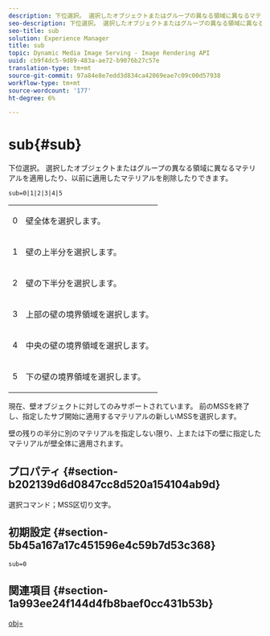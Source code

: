 ```yaml
---
description: 下位選択。 選択したオブジェクトまたはグループの異なる領域に異なるマテリアルを適用したり、以前に適用したマテリアルを削除したりできます。
seo-description: 下位選択。 選択したオブジェクトまたはグループの異なる領域に異なるマテリアルを適用したり、以前に適用したマテリアルを削除したりできます。
seo-title: sub
solution: Experience Manager
title: sub
topic: Dynamic Media Image Serving - Image Rendering API
uuid: cb9f4dc5-9d89-483a-ae72-b9076b27c57e
translation-type: tm+mt
source-git-commit: 97a84e8e7edd3d834ca42069eae7c09c00d57938
workflow-type: tm+mt
source-wordcount: '177'
ht-degree: 6%

---
```



# sub{#sub}

下位選択。 選択したオブジェクトまたはグループの異なる領域に異なるマテリアルを適用したり、以前に適用したマテリアルを削除したりできます。

`sub=0|1|2|3|4|5`

<table id="simpletable_F6BF91BD2C4B47BF8A28032E392D37F0"> 
 <tr class="strow"> 
  <td class="stentry"> <p>0 </p> </td> 
  <td class="stentry"> <p>壁全体を選択します。 </p> </td> 
 </tr> 
 <tr class="strow"> 
  <td class="stentry"> <p>1 </p> </td> 
  <td class="stentry"> <p>壁の上半分を選択します。 </p> </td> 
 </tr> 
 <tr class="strow"> 
  <td class="stentry"> <p>2 </p> </td> 
  <td class="stentry"> <p>壁の下半分を選択します。 </p> </td> 
 </tr> 
 <tr class="strow"> 
  <td class="stentry"> <p>3 </p> </td> 
  <td class="stentry"> <p>上部の壁の境界領域を選択します。 </p> </td> 
 </tr> 
 <tr class="strow"> 
  <td class="stentry"> <p>4 </p> </td> 
  <td class="stentry"> <p>中央の壁の境界領域を選択します。 </p> </td> 
 </tr> 
 <tr class="strow"> 
  <td class="stentry"> <p>5 </p> </td> 
  <td class="stentry"> <p>下の壁の境界領域を選択します。 </p> </td> 
 </tr> 
</table>

現在、壁オブジェクトに対してのみサポートされています。 前のMSSを終了し、指定したサブ開始に適用するマテリアルの新しいMSSを選択します。

壁の残りの半分に別のマテリアルを指定しない限り、上または下の壁に指定したマテリアルが壁全体に適用されます。

## プロパティ {#section-b202139d6d0847cc8d520a154104ab9d}

選択コマンド；MSS区切り文字。

## 初期設定 {#section-5b45a167a17c451596e4c59b7d53c368}

`sub=0`

## 関連項目 {#section-1a993ee24f144d4fb8baef0cc431b53b}

[obj=](../../../../../ir-api/http-protocol/image-rendering-api-ref/c-ir-http-protocol-ref/c-ir-http-protocol-command-reference/r-ir-obj.md#reference-31e7dac7931b4e0eb3c7589f120a1e6a)
